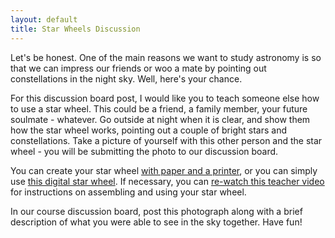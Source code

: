 ```yaml
---
layout: default
title: Star Wheels Discussion
---
```


Let's be honest. One of the main reasons we want to study astronomy is so that we can impress our friends or woo a mate by pointing out constellations in the night sky. Well, here's your chance. 

For this discussion board post, I would like you to teach someone else how to use a star wheel. This could be a friend, a family member, your future soulmate - whatever. Go outside at night when it is clear, and show them how the star wheel works, pointing out a couple of bright stars and constellations. Take a picture of yourself with this other person and the star wheel - you will be submitting the photo to our discussion board. 

You can create your star wheel [with paper and a printer](https://docs.google.com/document/d/1f7n2WbDqzkupEzLM81wDrNdBxdu6PxR5h_FtLyscIaA/edit?usp=sharing), or you can simply use [this digital star wheel](https://storage.googleapis.com/avh-agli/agli/starwheel/index.html). If necessary, you can [re-watch this teacher video](https://youtu.be/T3meP_c5Izw?si=3MXACxSKS9Ge8f8O) for instructions on assembling and using your star wheel.

In our course discussion board, post this photograph along with a brief description of what you were able to see in the sky together. Have fun!
